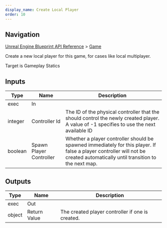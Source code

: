 ```yaml
---
display_name: Create Local Player
order: 10
---
```

## Navigation

[Unreal Engine Blueprint API Reference](https://dev.epicgames.com/documentation/en-us/unreal-engine/BlueprintAPI) > [Game](https://dev.epicgames.com/documentation/en-us/unreal-engine/BlueprintAPI/Game)

Create a new local player for this game, for cases like local multiplayer.

Target is Gameplay Statics

## Inputs

| Type | Name | Description |
| --- | --- | --- |
| exec | In |  |
| integer | Controller Id | The ID of the physical controller that the should control the newly created player. A value of -1 specifies to use the next available ID |
| boolean | Spawn Player Controller | Whether a player controller should be spawned immediately for this player. If false a player controller will not be created automatically until transition to the next map. |

## Outputs

| Type | Name | Description |
| --- | --- | --- |
| exec | Out |  |
| object | Return Value | The created player controller if one is created. |
